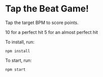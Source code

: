 # Tap the Beat Game!

Tap the target BPM to score points.

10 for a perfect hit
5 for an almost perfect hit

To install, run:

```
npm install
```

To start, run:

```
npm start
```
